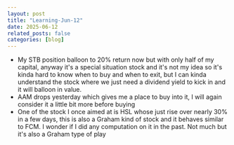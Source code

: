 ```yaml
---
layout: post
title: "Learning-Jun-12"
date: 2025-06-12
related_posts: false
categories: [blog]
---
```


- My STB position balloon to 20% return now but with only half of my capital, anyway it's a special situation stock and it's not my idea so it's kinda hard to know when to buy and when to exit, but I can kinda understand the stock where we just need a dividend yield to kick in and it will balloon in value.
- AAM drops yesterday which gives me a place to buy into it, I will again consider it a little bit more before buying
- One of the stock I once aimed at is HSL whose just rise over nearly 30% in a few days, this is also a Graham kind of stock and it behaves similar to FCM. I wonder if I did any computation on it in the past. Not much but it's also a Graham type of play
